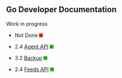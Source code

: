 ## Go Developer Documentation

Work in progress

* Not Done ![NOT DONE](../developer/images/red.png)

* 2.4 [Agent API](./Agent_API.md) ![DONE](../developer/images/green.png)
* 3.2 [Backup](./Backup_API.md) ![DONE](images/green.png)
* 2.4 [Feeds API](Feeds_API.md) ![DONE](../developer/images/green.png)

